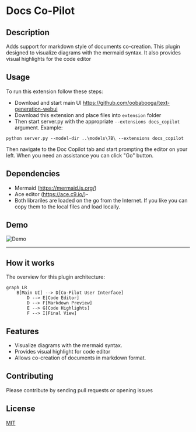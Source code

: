 # Docs Co-Pilot
## Description
Adds support for markdown style of documents co-creation. This plugin designed to visualize diagrams with the mermaid syntax.
It also provides visual highlights for the code editor
## Usage
To run this extension follow these steps:
- Download and start main UI https://github.com/oobabooga/text-generation-webui
- Download this extension and place files into `extension` folder
- Then start server.py with the appropriate `--extensions docs_copilot` argument. Example:
```
python server.py --model-dir ..\models\7B\ --extensions docs_copilot
```
Then navigate to the Doc Copilot tab and start prompting the editor on your left. When you need an assistance you can click "Go" button. 

## Dependencies
- Mermaid (https://mermaid.js.org/)
- Ace editor (https://ace.c9.io/)- 
- Both librariles are loaded on the go from the Internet. If you like you can copy them to the local files and load locally.

## Demo
![Demo](doc_copilot_overview.gif) 

-------
## How it works
The overview for this plugin architecture: 
```mermaid
graph LR
    B[Main UI] --> D[Co-Pilot User Interface]
        D --> E[Code Editor]
        D --> F[Markdown Preview]
        E --> G[Code Highlights]
        F --> I[Final View]
```
## Features
* Visualize diagrams with the mermaid syntax.
* Provides visual highlight for code editor
* Allows co-creation of documents in markdown format. 

## Contributing 
Please contribute by sending pull requests or opening issues

## License
[MIT](https://choosealicense.com/licenses/mit/)